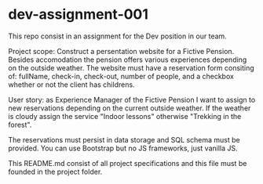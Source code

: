 # dev-assignment-001
This repo consist in an assignment for the Dev position in our team.

Project scope: 
Construct a persentation website for a Fictive Pension. Besides accomodation the pension offers various experiences depending on the outside weather. 
The website must have a reservation form consiting of: fullName, check-in, check-out, number of people, and a checkbox whether or not the client has childrens.


User story: as Experience Manager of the Fictive Pension I want to assign to new reservations depending on the current outside weather.
If the weather is cloudy assign the service "Indoor lessons" otherwise "Trekking in the forest".  

The reservations must persist in data storage and SQL schema must be provided. 
You can use Bootstrap but no JS frameworks, just vanilla JS.

This README.md consist of all project specifications and this file must be founded in the project folder. 
